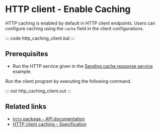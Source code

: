 # HTTP client - Enable Caching

HTTP caching is enabled by default in HTTP client endpoints. Users can configure caching using the `cache` field in the client configurations.

::: code http_caching_client.bal :::

## Prerequisites
- Run the HTTP service given in the [Sending cache response service](learn/by-example/http-service-cache-response/) example.

Run the client program by executing the following command.

::: out http_caching_client.out :::

## Related links
- [`http` package - API documentation](https://lib.ballerina.io/ballerina/http/latest/)
- [HTTP client caching - Specification](/spec/http/#2412-caching)
